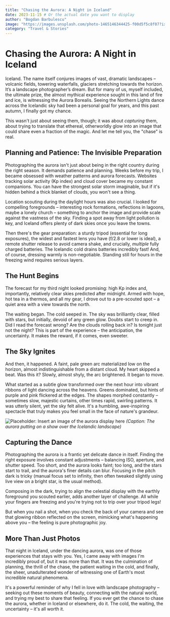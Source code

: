 ```yaml
---
title: "Chasing the Aurora: A Night in Iceland"
date: 2023-11-15 # Or the actual date you want to display
author: "Bogdan Barbulescu"
image: "https://images.unsplash.com/photo-1465146344425-f00d5f5c8f07?ixlib=rb-4.0.3&ixid=MnwxMjA3fDB8MHxwaG90by1wYWdlfHx8fGVufDB8fHx8&auto=format&fit=crop&w=876&q=80" # Optional: Featured image URL
category: "Travel & Stories"
---
```


# Chasing the Aurora: A Night in Iceland

Iceland. The name itself conjures images of vast, dramatic landscapes – volcanic fields, towering waterfalls, glaciers stretching towards the horizon. It’s a landscape photographer’s dream. But for many of us, myself included, the ultimate prize, the almost mythical experience sought in this land of fire and ice, is witnessing the Aurora Borealis. Seeing the Northern Lights dance across the Icelandic sky had been a personal goal for years, and this past autumn, I finally got my chance.

This wasn't just about seeing them, though; it was about *capturing* them, about trying to translate that ethereal, otherworldly glow into an image that could share even a fraction of the magic. And let me tell you, the "chase" is real.

## Planning and Patience: The Invisible Preparation

Photographing the aurora isn't just about being in the right country during the right season. It demands patience and planning. Weeks before my trip, I became obsessed with weather patterns and aurora forecasts. Websites tracking solar activity (Kp index) and cloud cover became my constant companions. You can have the strongest solar storm imaginable, but if it's hidden behind a thick blanket of clouds, you won't see a thing.

Location scouting during the daylight hours was also crucial. I looked for compelling foregrounds – interesting rock formations, reflections in lagoons, maybe a lonely church – something to anchor the image and provide scale against the vastness of the sky. Finding a spot away from light pollution is key, and Iceland offers plenty of dark skies once you leave the towns.

Then there's the gear preparation: a sturdy tripod (essential for long exposures), the widest and fastest lens you have (f/2.8 or lower is ideal), a remote shutter release to avoid camera shake, and crucially, *multiple* fully charged batteries. The Icelandic cold drains batteries incredibly fast! And, of course, dressing warmly is non-negotiable. Standing still for hours in the freezing wind requires serious layers.

## The Hunt Begins

The forecast for my third night looked promising: high Kp index and, importantly, relatively clear skies predicted after midnight. Armed with hope, hot tea in a thermos, and all my gear, I drove out to a pre-scouted spot – a quiet area with a view towards the north.

The waiting began. The cold seeped in. The sky was brilliantly clear, filled with stars, but initially, devoid of any green glow. Doubts start to creep in. Did I read the forecast wrong? Are the clouds rolling back in? Is tonight just not the night? This is part of the experience – the anticipation, the uncertainty. It makes the reward, if it comes, even sweeter.

## The Sky Ignites

And then, it happened. A faint, pale green arc materialized low on the horizon, almost indistinguishable from a distant cloud. My heart skipped a beat. Was this it? Slowly, almost shyly, the arc brightened. It began to move.

What started as a subtle glow transformed over the next hour into vibrant ribbons of light dancing across the heavens. Greens dominated, but hints of purple and pink flickered at the edges. The shapes morphed constantly – sometimes slow, majestic curtains, other times rapid, swirling patterns. It was utterly silent, yet the sky felt alive. It's a humbling, awe-inspiring spectacle that truly makes you feel small in the face of nature's grandeur.

![Placeholder: Insert an image of the aurora display here](https://images.unsplash.com/photo-1465146344425-f00d5f5c8f07?ixlib=rb-4.0.3&ixid=MnwxMjA3fDB8MHxwaG90by1wYWdlfHx8fGVufDB8fHx8&auto=format&fit=crop&w=876&q=80)
*(Caption: The aurora putting on a show over the Icelandic landscape)*

## Capturing the Dance

Photographing the aurora is a frantic yet delicate dance in itself. Finding the right exposure involves constant adjustments – balancing ISO, aperture, and shutter speed. Too short, and the aurora looks faint; too long, and the stars start to trail, and the aurora's finer details can blur. Focusing in the pitch dark is tricky (manual focus set to infinity, then often tweaked slightly using live view on a bright star, is the usual method).

Composing in the dark, trying to align the celestial display with the earthly foreground you scouted earlier, adds another layer of challenge. All while your fingers are freezing and you're trying not to trip over your tripod legs!

But when you nail a shot, when you check the back of your camera and see that glowing ribbon reflected on the screen, mimicking what's happening above you – the feeling is pure photographic joy.

## More Than Just Photos

That night in Iceland, under the dancing aurora, was one of those experiences that stays with you. Yes, I came away with images I'm incredibly proud of, but it was more than that. It was the culmination of planning, the thrill of the chase, the patient waiting in the cold, and finally, the sheer, unadulterated wonder of witnessing one of Earth's most incredible natural phenomena.

It's a powerful reminder of why I fell in love with landscape photography – seeking out these moments of beauty, connecting with the natural world, and trying my best to share that feeling. If you ever get the chance to chase the aurora, whether in Iceland or elsewhere, do it. The cold, the waiting, the uncertainty – it's all worth it.